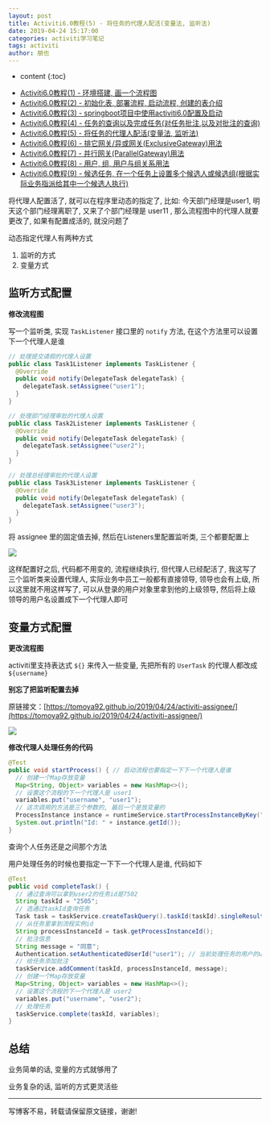 ```yaml
---
layout: post
title: Activiti6.0教程(5) - 将任务的代理人配活(变量法, 监听法)
date: 2019-04-24 15:17:00
categories: activiti学习笔记
tags: activiti
author: 朋也
---
```


* content
{:toc}

- [Activiti6.0教程(1) - 环境搭建, 画一个流程图](https://tomoya92.github.io/2019/04/24/activiti-env/)
- [Activiti6.0教程(2) - 初始化表, 部署流程, 启动流程, 创建的表介绍](https://tomoya92.github.io/2019/04/24/activiti-deploy-start-table/)
- [Activiti6.0教程(3) - springboot项目中使用activiti6.0配置及启动](https://tomoya92.github.io/2019/04/24/activiti-spring-boot/)
- [Activiti6.0教程(4) - 任务的查询以及完成任务(对任务批注,以及对批注的查询)](https://tomoya92.github.io/2019/04/24/activiti-query-complete-task/)
- [Activiti6.0教程(5) - 将任务的代理人配活(变量法, 监听法)](https://tomoya92.github.io/2019/04/24/activiti-assignee/)
- [Activiti6.0教程(6) - 排它网关/异或网关(ExclusiveGateway)用法](https://tomoya92.github.io/2019/04/25/activiti-exclusive-gateway/)
- [Activiti6.0教程(7) - 并行网关(ParallelGateway)用法](https://tomoya92.github.io/2019/04/25/activiti-parallel-gateway/)
- [Activiti6.0教程(8) - 用户, 组, 用户与组关系用法](https://tomoya92.github.io/2019/04/25/activiti-user-group-membership/)
- [Activiti6.0教程(9) - 候选任务, 在一个任务上设置多个候选人或候选组(根据实际业务指派给其中一个候选人执行)](https://tomoya92.github.io/2019/04/26/activiti-candidate-task/)

将代理人配置活了, 就可以在程序里动态的指定了, 比如: 今天部门经理是user1, 明天这个部门经理离职了, 又来了个部门经理是 user11 , 那么流程图中的代理人就要更改了, 如果有配置成活的, 就没问题了

动态指定代理人有两种方式

1. 监听的方式
2. 变量方式





## 监听方式配置

**修改流程图**

写一个监听类, 实现 `TaskListener` 接口里的 `notify` 方法, 在这个方法里可以设置下一个代理人是谁

```java
// 处理提交请假的代理人设置
public class Task1Listener implements TaskListener {
  @Override
  public void notify(DelegateTask delegateTask) {
    delegateTask.setAssignee("user1");
  }
}
```

```java
// 处理部门经理审批的代理人设置
public class Task2Listener implements TaskListener {
  @Override
  public void notify(DelegateTask delegateTask) {
    delegateTask.setAssignee("user2");
  }
}
```

```java
// 处理总经理审批的代理人设置
public class Task3Listener implements TaskListener {
  @Override
  public void notify(DelegateTask delegateTask) {
    delegateTask.setAssignee("user3");
  }
}
```

将 assignee 里的固定值去掉, 然后在Listeners里配置监听类, 三个都要配置上

![](/assets/QQ20190424-155049.png)

这样配置好之后, 代码都不用变的, 流程继续执行, 但代理人已经配活了, 我这写了三个监听类来设置代理人, 实际业务中员工一般都有直接领导, 领导也会有上级, 所以这里就不用这样写了, 可以从登录的用户对象里拿到他的上级领导, 然后将上级领导的用户名设置成下一个代理人即可

## 变量方式配置

**更改流程图**

activiti里支持表达式 `${}` 来传入一些变量, 先把所有的 `UserTask` 的代理人都改成 `${username}`

**别忘了把监听配置去掉**

原链接文：[https://tomoya92.github.io/2019/04/24/activiti-assignee/](https://tomoya92.github.io/2019/04/24/activiti-assignee/)

![](/assets/QQ20190424-152554.png)

**修改代理人处理任务的代码**

```java
@Test
public void startProcess() { // 启动流程也要指定一下下一个代理人是谁
  // 创建一个Map存放变量
  Map<String, Object> variables = new HashMap<>();
  // 设置这个流程的下一个代理人是 user1
  variables.put("username", "user1");
  // 这次调用的方法是三个参数的, 最后一个是放变量的
  ProcessInstance instance = runtimeService.startProcessInstanceByKey("AskLeave", "1", variables);
  System.out.println("Id: " + instance.getId());
}
```

查询个人任务还是之间那个方法

用户处理任务的时候也要指定一下下一个代理人是谁, 代码如下

```java
@Test
public void completeTask() {
  // 通过查询可以拿到user2的任务id是7502
  String taskId = "2505";
  // 选通过taskId查询任务
  Task task = taskService.createTaskQuery().taskId(taskId).singleResult();
  // 从任务里拿到流程实例id
  String processInstanceId = task.getProcessInstanceId();
  // 批注信息
  String message = "同意";
  Authentication.setAuthenticatedUserId("user1"); // 当前处理任务的用户的userId, 也可以放用户名
  // 给任务添加批注
  taskService.addComment(taskId, processInstanceId, message);
  // 创建一个Map存放变量
  Map<String, Object> variables = new HashMap<>();
  // 设置这个流程的下一个代理人是 user2
  variables.put("username", "user2");
  // 处理任务
  taskService.complete(taskId, variables);
}
```

## 总结

业务简单的话, 变量的方式就够用了

业务复杂的话, 监听的方式更灵活些

---

写博客不易，转载请保留原文链接，谢谢!